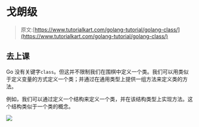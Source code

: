 # 戈朗级

> 原文:[https://www.tutorialkart.com/golang-tutorial/golang-class/](https://www.tutorialkart.com/golang-tutorial/golang-class/)

## 去上课

Go 没有关键字`class`。但这并不限制我们在围棋中定义一个类。我们可以用类似于定义变量的方式定义一个类；并通过在通用类型上提供一组方法来定义类的方法。

例如，我们可以通过定义一个结构来定义一个类，并在该结构类型上实现方法。这个结构类似于一个类的概念。

[![](../Images/925da31b32d6bc3827932f6c8afb11bb.png)](https://www.tutorialkart.com/)